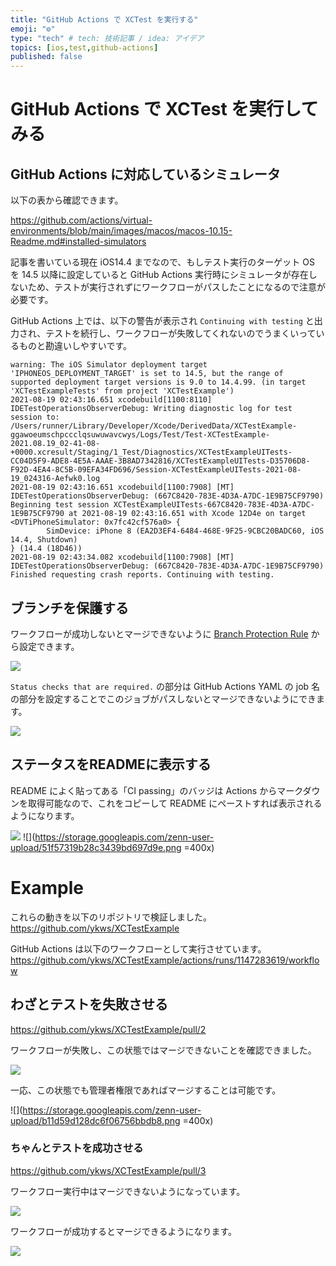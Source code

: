 ```yaml
---
title: "GitHub Actions で XCTest を実行する"
emoji: "⚙️"
type: "tech" # tech: 技術記事 / idea: アイデア
topics: [ios,test,github-actions]
published: false
---
```


# GitHub Actions で XCTest を実行してみる

## GitHub Actions に対応しているシミュレータ

以下の表から確認できます。

https://github.com/actions/virtual-environments/blob/main/images/macos/macos-10.15-Readme.md#installed-simulators

記事を書いている現在 iOS14.4 までなので、もしテスト実行のターゲット OS を 14.5 以降に設定していると GitHub Actions 実行時にシミュレータが存在しないため、テストが実行されずにワークフローがパスしたことになるので注意が必要です。

GitHub Actions 上では、以下の警告が表示され `Continuing with testing` と出力され、テストを続行し、ワークフローが失敗してくれないのでうまくいっているものと勘違いしやすいです。

```
warning: The iOS Simulator deployment target 'IPHONEOS_DEPLOYMENT_TARGET' is set to 14.5, but the range of supported deployment target versions is 9.0 to 14.4.99. (in target 'XCTestExampleTests' from project 'XCTestExample')
2021-08-19 02:43:16.651 xcodebuild[1100:8110]  IDETestOperationsObserverDebug: Writing diagnostic log for test session to:
/Users/runner/Library/Developer/Xcode/DerivedData/XCTestExample-ggawoeumschpccclqsuwuwavcwys/Logs/Test/Test-XCTestExample-2021.08.19_02-41-08-+0000.xcresult/Staging/1_Test/Diagnostics/XCTestExampleUITests-CC04D5F9-ADE8-4E5A-AAAE-3B8AD7342816/XCTestExampleUITests-D35706D8-F92D-4EA4-8C5B-09EFA34FD696/Session-XCTestExampleUITests-2021-08-19_024316-Aefwk0.log
2021-08-19 02:43:16.651 xcodebuild[1100:7908] [MT] IDETestOperationsObserverDebug: (667C8420-783E-4D3A-A7DC-1E9B75CF9790) Beginning test session XCTestExampleUITests-667C8420-783E-4D3A-A7DC-1E9B75CF9790 at 2021-08-19 02:43:16.651 with Xcode 12D4e on target <DVTiPhoneSimulator: 0x7fc42cf576a0> {
		SimDevice: iPhone 8 (EA2D3EF4-6484-468E-9F25-9CBC20BADC60, iOS 14.4, Shutdown)
} (14.4 (18D46))
2021-08-19 02:43:34.082 xcodebuild[1100:7908] [MT] IDETestOperationsObserverDebug: (667C8420-783E-4D3A-A7DC-1E9B75CF9790) Finished requesting crash reports. Continuing with testing.
```

## ブランチを保護する
ワークフローが成功しないとマージできないように [Branch Protection Rule](https://docs.github.com/en/github/administering-a-repository/defining-the-mergeability-of-pull-requests/managing-a-branch-protection-rule) から設定できます。

![](https://storage.googleapis.com/zenn-user-upload/2e4fcf22070386d8a3d441b0.png)

`Status checks that are required.` の部分は GitHub Actions YAML の job 名の部分を設定することでこのジョブがパスしないとマージできないようにできます。

![](https://storage.googleapis.com/zenn-user-upload/65bb6352e8aec3d4ab934a5b.png)

## ステータスをREADMEに表示する
README によく貼ってある「CI passing」のバッジは Actions からマークダウンを取得可能なので、これをコピーして README にペーストすれば表示されるようになります。

![](https://storage.googleapis.com/zenn-user-upload/af0d9820becc3b072aa17e79.png)
![](https://storage.googleapis.com/zenn-user-upload/51f57319b28c3439bd697d9e.png =400x)

# Example
これらの動きを以下のリポジトリで検証しました。
https://github.com/ykws/XCTestExample

GitHub Actions は以下のワークフローとして実行させています。
https://github.com/ykws/XCTestExample/actions/runs/1147283619/workflow

## わざとテストを失敗させる
https://github.com/ykws/XCTestExample/pull/2

ワークフローが失敗し、この状態ではマージできないことを確認できました。

![](https://storage.googleapis.com/zenn-user-upload/b96f52549942c68b32a9400c.png)

一応、この状態でも管理者権限であればマージすることは可能です。

![](https://storage.googleapis.com/zenn-user-upload/b11d59d128dc6f06756bbdb8.png =400x)

### ちゃんとテストを成功させる
https://github.com/ykws/XCTestExample/pull/3

ワークフロー実行中はマージできないようになっています。

![](https://storage.googleapis.com/zenn-user-upload/4ab26d15513e353e8d915c6e.png)

ワークフローが成功するとマージできるようになります。

![](https://storage.googleapis.com/zenn-user-upload/2fffb5f49c26227309578928.png)
